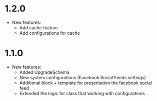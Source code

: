 1.2.0
=============
* New features:
    * Add cache feature
    * Add configurations for cache

1.1.0
=============
* New features:
    * Added UpgradeSchema
    * New system configurations (Facebook Social Feeds settings)
    * Additional block + template for presentation the facebook social feed
    * Extended the logic for class that working with configurations 

